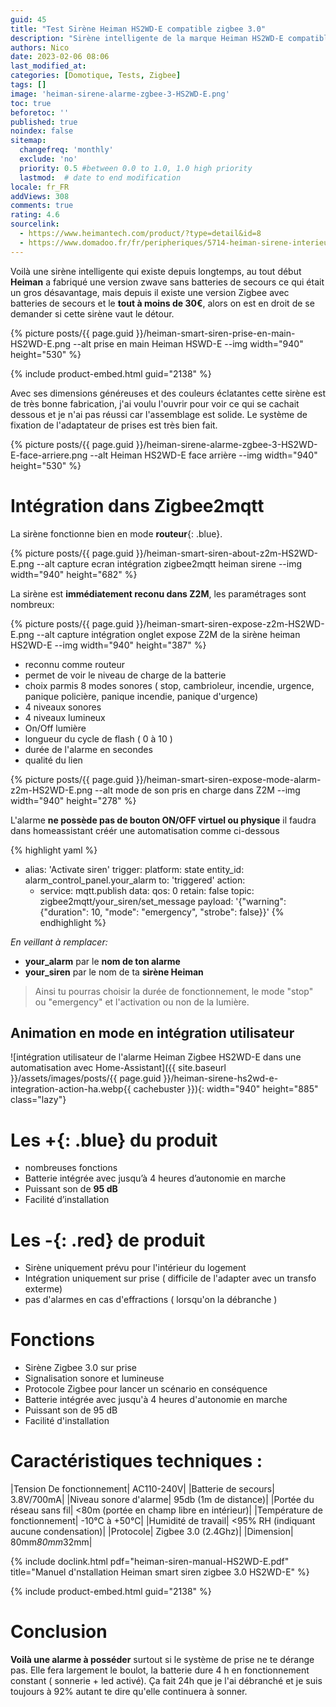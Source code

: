 ```yaml
---
guid: 45
title: "Test Sirène Heiman HS2WD-E compatible zigbee 3.0"
description: "Sirène intelligente de la marque Heiman HS2WD-E compatible zigbee 3.0, que vaut-elle ?"   
authors: Nico
date: 2023-02-06 08:06
last_modified_at: 
categories: [Domotique, Tests, Zigbee]
tags: []
image: 'heiman-sirene-alarme-zgbee-3-HS2WD-E.png'
toc: true
beforetoc: ''
published: true
noindex: false
sitemap:
  changefreq: 'monthly'
  exclude: 'no'
  priority: 0.5 #between 0.0 to 1.0, 1.0 high priority
  lastmod:  # date to end modification
locale: fr_FR
addViews: 308
comments: true
rating: 4.6 
sourcelink:
  - https://www.heimantech.com/product/?type=detail&id=8
  - https://www.domadoo.fr/fr/peripheriques/5714-heiman-sirene-interieure-intelligente-zigbee-30.html?domid=39
---
```


Voilà une sirène intelligente qui existe depuis longtemps, au tout début **Heiman** a fabriqué une version zwave sans batteries de secours ce qui était un gros désavantage, mais depuis il existe une version Zigbee avec batteries de secours et le **tout à moins de 30€**, alors on est en droit de se demander si cette sirène vaut le détour.

{% picture posts/{{ page.guid }}/heiman-smart-siren-prise-en-main-HS2WD-E.png --alt prise en main Heiman HSWD-E --img width="940" height="530" %}

{% include product-embed.html guid="2138" %}

Avec ses dimensions généreuses et des couleurs éclatantes cette sirène est de très bonne fabrication, j'ai voulu l'ouvrir pour voir ce qui se cachait dessous et je n'ai pas réussi car l'assemblage est solide. Le système de fixation de l'adaptateur de prises est très bien fait.

{% picture posts/{{ page.guid }}/heiman-sirene-alarme-zgbee-3-HS2WD-E-face-arriere.png --alt Heiman HS2WD-E face arrière --img width="940" height="530" %}

# Intégration dans Zigbee2mqtt

La sirène fonctionne bien en mode **routeur**{: .blue}.

{% picture posts/{{ page.guid }}/heiman-smart-siren-about-z2m-HS2WD-E.png --alt capture ecran intégration zigbee2mqtt heiman sirene --img width="940" height="682" %}

La sirène est **immédiatement reconu dans Z2M**, les paramétrages sont nombreux:

{% picture posts/{{ page.guid }}/heiman-smart-siren-expose-z2m-HS2WD-E.png --alt capture intégration onglet expose Z2M de la sirène heiman HS2WD-E --img width="940" height="387" %}

- reconnu comme routeur
- permet de voir le niveau de charge de la batterie
- choix parmis 8 modes sonores ( stop, cambrioleur, incendie, urgence, panique policière, panique incendie, panique d'urgence)
- 4 niveaux sonores
- 4 niveaux lumineux
- On/Off lumière
- longueur du cycle de flash ( 0 à 10 )
- durée de l'alarme en secondes
- qualité du lien

{% picture posts/{{ page.guid }}/heiman-smart-siren-expose-mode-alarm-z2m-HS2WD-E.png --alt mode de son pris en charge dans Z2M --img width="940" height="278" %}


L'alarme **ne possède pas de bouton ON/OFF virtuel ou physique** il faudra dans homeassistant créér une automatisation comme ci-dessous

{% highlight yaml %}
  - alias: 'Activate siren'
    trigger:
      platform: state
      entity_id: alarm_control_panel.your_alarm
      to: 'triggered'
    action:
    - service: mqtt.publish
      data:
        qos: 0
        retain: false
        topic: zigbee2mqtt/your_siren/set_message
        payload: '{"warning": {"duration": 10, "mode": "emergency", "strobe": false}}'
{% endhighlight %}

*En veillant à remplacer:*

- **your_alarm** par le **nom de ton alarme**
- **your_siren** par le nom de ta **sirène Heiman**

> Ainsi tu pourras choisir la durée de fonctionnement, le mode "stop" ou "emergency" et l'activation ou non de la lumière.

## Animation en mode en intégration utilisateur

![intégration utilisateur de l'alarme Heiman Zigbee HS2WD-E dans une automatisation avec Home-Assistant]({{ site.baseurl }}/assets/images/posts/{{ page.guid }}/heiman-sirene-hs2wd-e-integration-action-ha.webp{{ cachebuster }}){: width="940" height="885" class="lazy"}

# Les **+**{: .blue} du produit

- nombreuses fonctions
- Batterie intégrée avec jusqu’à 4 heures d’autonomie en marche
- Puissant son de **95 dB**
- Facilité d’installation

# Les **-**{: .red} de produit

- Sirène uniquement prévu pour l'intérieur du logement
- Intégration uniquement sur prise ( difficile de l'adapter avec un transfo exterme)
- pas d'alarmes en cas d'effractions ( lorsqu'on la débranche )

# Fonctions

- Sirène Zigbee 3.0 sur prise
- Signalisation sonore et lumineuse
- Protocole Zigbee pour lancer un scénario en conséquence
- Batterie intégrée avec jusqu'à 4 heures d'autonomie en marche
- Puissant son de 95 dB
- Facilité d'installation 
 
# Caractéristiques techniques :

|Tension De fonctionnement| AC110-240V|
|Batterie de secours| 3.8V/700mA|
|Niveau sonore d'alarme| 95db (1m de distance)|
|Portée du réseau sans fil| <80m (portée en champ libre en intérieur)|
|Température de fonctionnement| -10°C à +50°C|
|Humidité de travail| <95% RH (indiquant aucune condensation)|
|Protocole| Zigbee 3.0 (2.4Ghz)|
|Dimension| 80mm*80mm*32mm|

{% include doclink.html pdf="heiman-siren-manual-HS2WD-E.pdf" title="Manuel d'nstallation Heiman smart siren zigbee 3.0 HS2WD-E" %}


{% include product-embed.html guid="2138" %}

# Conclusion

**Voilà une alarme à posséder** surtout si le système de prise ne te dérange pas. Elle fera largement le boulot, la batterie dure 4 h en fonctionnement constant ( sonnerie + led activé). Ça fait 24h que je l'ai débranché et je suis toujours à 92% autant te dire qu'elle continuera à sonner.
